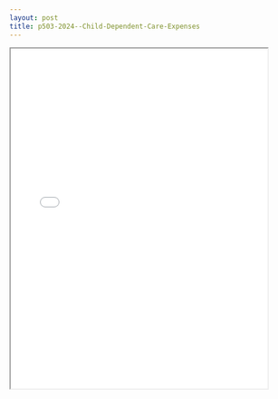 ```yaml
---
layout: post
title: p503-2024--Child-Dependent-Care-Expenses
---
```


<div class="pdf-container">
<iframe src="/ea/_pdf-2-md/p503-2024--Child-Dependent-Care-Expenses.pdf" height="600" width="90%" allowFullScreen="true"></iframe>
</div>

